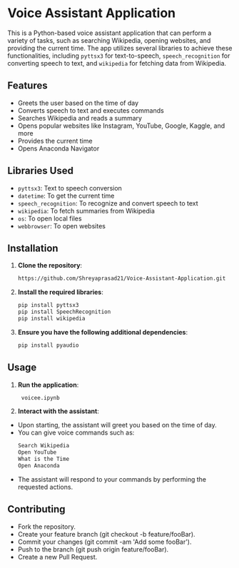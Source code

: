 # Voice Assistant Application            
        
This is a Python-based voice assistant application that can perform a variety of tasks, such as searching Wikipedia, opening websites, and providing the current time. The app utilizes several libraries to achieve these functionalities, including `pyttsx3` for text-to-speech, `speech_recognition` for converting speech to text, and `wikipedia` for fetching data from Wikipedia.

## Features
  
- Greets the user based on the time of day                                               
- Converts speech to text and executes commands                                                     
- Searches Wikipedia and reads a summary        
- Opens popular websites like Instagram, YouTube, Google, Kaggle, and more
- Provides the current time
- Opens Anaconda Navigator                     

## Libraries Used

- `pyttsx3`: Text to speech conversion
- `datetime`: To get the current time
- `speech_recognition`: To recognize and convert speech to text
- `wikipedia`: To fetch summaries from Wikipedia
- `os`: To open local files
- `webbrowser`: To open websites

## Installation

1. **Clone the repository**:
   ```bash
   https://github.com/Shreyaprasad21/Voice-Assistant-Application.git

 2. **Install the required libraries**:
     ```bash
    pip install pyttsx3
    pip install SpeechRecognition
    pip install wikipedia

 3. **Ensure you have the following additional dependencies**:
     ```bash
     pip install pyaudio

## Usage

1. **Run the application**:
   ```bash
    voicee.ipynb

 2. **Interact with the assistant**:

  - Upon starting, the assistant will greet you based on the time of day.
  - You can give voice commands such as:
    ```bash
    Search Wikipedia
    Open YouTube
    What is the Time
    Open Anaconda
  - The assistant will respond to your commands by performing the requested actions.

## Contributing
- Fork the repository.
- Create your feature branch (git checkout -b feature/fooBar).
- Commit your changes (git commit -am 'Add some fooBar').
- Push to the branch (git push origin feature/fooBar).
- Create a new Pull Request.
